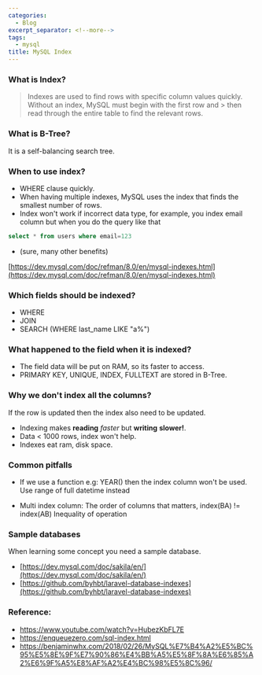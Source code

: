 ```yaml
---
categories:
  - Blog
excerpt_separator: <!--more-->
tags:
  - mysql
title: MySQL Index
---
```



### What is Index?

> Indexes are used to find rows with specific column values quickly. Without an index, MySQL must begin with the first row and > then read through the entire table to find the relevant rows.

### What is B-Tree?

It is a self-balancing search tree.

### When to use index?

- WHERE clause quickly.
- When having multiple indexes, MySQL uses the index that finds the smallest number of rows.
- Index won't work if incorrect data type, for example, you index email column but when you do the query like that

```sql
select * from users where email=123
```

- (sure, many other benefits)

[https://dev.mysql.com/doc/refman/8.0/en/mysql-indexes.html](https://dev.mysql.com/doc/refman/8.0/en/mysql-indexes.html)

### Which fields should be indexed?

- WHERE
- JOIN
- SEARCH (WHERE last_name LIKE "a%")

### What happened to the field when it is indexed?

- The field data will be put on RAM, so its faster to access.
- PRIMARY KEY, UNIQUE, INDEX, FULLTEXT are stored in B-Tree.

### Why we don't index all the columns?

If the row is updated then the index also need to be updated.

- Indexing makes **reading** *faster* but **writing** **slower!**.
- Data < 1000 rows, index won't help.
- Indexes eat ram, disk space.

### Common pitfalls

- If we use a function e.g: YEAR() then the index column won't be used.
Use range of full datetime instead

- Multi index column:
The order of columns that matters, index(BA) != index(AB)
Inequality of operation

### Sample databases

When learning some concept you need a sample database.

- [https://dev.mysql.com/doc/sakila/en/](https://dev.mysql.com/doc/sakila/en/)
- [https://github.com/byhbt/laravel-database-indexes](https://github.com/byhbt/laravel-database-indexes)


### Reference:

- https://www.youtube.com/watch?v=HubezKbFL7E
- https://enqueuezero.com/sql-index.html
- https://benjaminwhx.com/2018/02/26/MySQL%E7%B4%A2%E5%BC%95%E5%8E%9F%E7%90%86%E4%BB%A5%E5%8F%8A%E6%85%A2%E6%9F%A5%E8%AF%A2%E4%BC%98%E5%8C%96/

